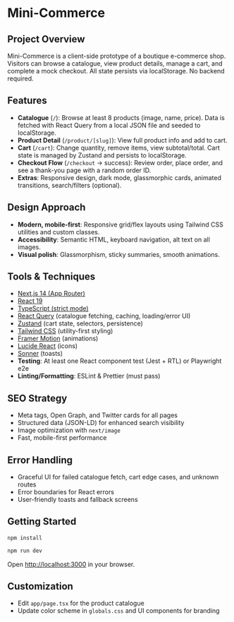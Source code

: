 # Mini-Commerce

## Project Overview

Mini-Commerce is a client-side prototype of a boutique e-commerce shop. Visitors can browse a catalogue, view product details, manage a cart, and complete a mock checkout. All state persists via localStorage. No backend required.

## Features

- **Catalogue** (`/`): Browse at least 8 products (image, name, price). Data is fetched with React Query from a local JSON file and seeded to localStorage.
- **Product Detail** (`/product/[slug]`): View full product info and add to cart.
- **Cart** (`/cart`): Change quantity, remove items, view subtotal/total. Cart state is managed by Zustand and persists to localStorage.
- **Checkout Flow** (`/checkout` → success): Review order, place order, and see a thank-you page with a random order ID.
- **Extras**: Responsive design, dark mode, glassmorphic cards, animated transitions, search/filters (optional).

## Design Approach

- **Modern, mobile-first**: Responsive grid/flex layouts using Tailwind CSS utilities and custom classes.
- **Accessibility**: Semantic HTML, keyboard navigation, alt text on all images.
- **Visual polish**: Glassmorphism, sticky summaries, smooth animations.

## Tools & Techniques

- [Next.js 14 (App Router)](https://nextjs.org)
- [React 19](https://react.dev)
- [TypeScript (strict mode)](https://www.typescriptlang.org/)
- [React Query](https://tanstack.com/query/latest) (catalogue fetching, caching, loading/error UI)
- [Zustand](https://zustand-demo.pmnd.rs/) (cart state, selectors, persistence)
- [Tailwind CSS](https://tailwindcss.com) (utility-first styling)
- [Framer Motion](https://www.framer.com/motion/) (animations)
- [Lucide React](https://lucide.dev/) (icons)
- [Sonner](https://sonner.emilkowal.com/) (toasts)
- **Testing**: At least one React component test (Jest + RTL) or Playwright e2e
- **Linting/Formatting**: ESLint & Prettier (must pass)

## SEO Strategy

- Meta tags, Open Graph, and Twitter cards for all pages
- Structured data (JSON-LD) for enhanced search visibility
- Image optimization with `next/image`
- Fast, mobile-first performance

## Error Handling

- Graceful UI for failed catalogue fetch, cart edge cases, and unknown routes
- Error boundaries for React errors
- User-friendly toasts and fallback screens

## Getting Started

```bash
npm install

npm run dev
```

Open [http://localhost:3000](http://localhost:3000) in your browser.

## Customization

- Edit `app/page.tsx` for the product catalogue
- Update color scheme in `globals.css` and UI components for branding
